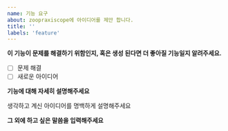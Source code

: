 ```yaml
---
name: 기능 요구
about: zoopraxiscope에 아이디어를 제안 합니다.
title: ''
labels: 'feature'
---
```


**이 기능이 문제를 해결하기 위함인지, 혹은 생성 된다면 더 좋아질 기능일지 알려주세요.**

 - [ ] 문제 해결
 - [ ] 새로운 아이디어

**기능에 대해 자세히 설명해주세요**

생각하고 계신 아이디어를 명백하게 설명해주세요

**그 외에 하고 싶은 말씀을 입력해주세요**

